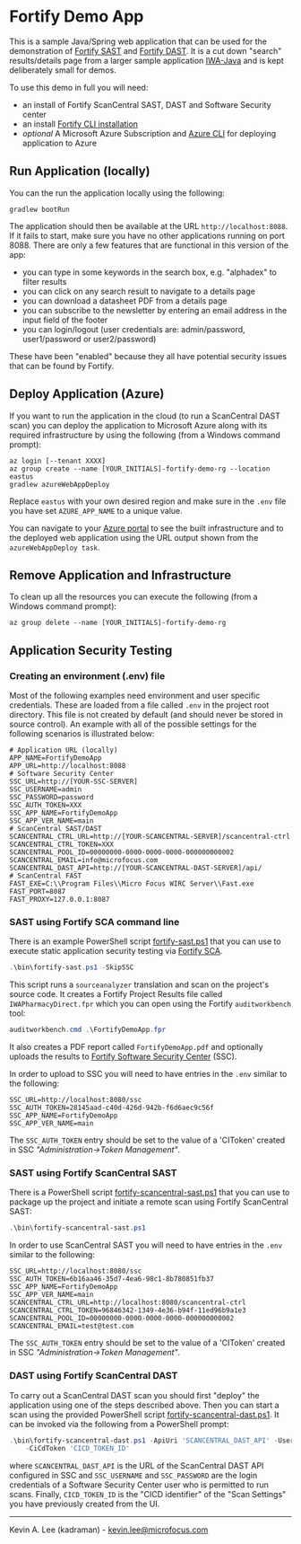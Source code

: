 # Fortify Demo App

This is a sample Java/Spring web application that can be used for the demonstration of 
[Fortify SAST](https://www.microfocus.com/en-us/cyberres/application-security/static-code-analyzer) and
[Fortify DAST](https://www.microfocus.com/en-us/cyberres/application-security/fortify-dast). 
It is a cut down "search" results/details page from a larger sample application 
[IWA-Java](https://github.com/fortify/IWA-Java) and is kept deliberately small for demos.

To use this demo in full you will need:

* an install of Fortify ScanCentral SAST, DAST and Software Security center
* an install [Fortify CLI installation](https://fortify-ps.github.io/fcli/)
* *optional* A Microsoft Azure Subscription and [Azure CLI](https://docs.microsoft.com/en-us/cli/azure/install-azure-cli) for deploying application to Azure

Run Application (locally)
-------------------------

You can the run the application locally using the following:

```
gradlew bootRun
```

The application should then be available at the URL `http://localhost:8088`. If it fails to start,
make sure you have no other applications running on port 8088. There are only a few features that are
functional in this version of the app:

 - you can type in some keywords in the search box, e.g. "alphadex" to filter results
 - you can click on any search result to navigate to a details page
 - you can download a datasheet PDF from a details page
 - you can subscribe to the newsletter by entering an email address in the input field of the footer
 - you can login/logout (user credentials are: admin/password, user1/password or user2/password)

These have been "enabled" because they all have potential security issues that can be found by Fortify.

Deploy Application (Azure)
--------------------------

If you want to run the application in the cloud (to run a ScanCentral DAST scan) you can deploy the application 
to Microsoft Azure along with its required infrastructure by using the following (from a Windows command prompt):

```
az login [--tenant XXXX]
az group create --name [YOUR_INITIALS]-fortify-demo-rg --location eastus
gradlew azureWebAppDeploy
```

Replace `eastus` with your own desired region and make sure in the `.env` file you have
set `AZURE_APP_NAME` to a unique value.

You can navigate to your [Azure portal](https://portal.azure.com/#home) to see the built infrastructure and to
the deployed web application using the URL output shown from the `azureWebAppDeploy task`.

Remove Application and Infrastructure
-------------------------------------

To clean up all the resources you can execute the following (from a Windows command prompt):

```
az group delete --name [YOUR_INITIALS]-fortify-demo-rg

```

Application Security Testing
----------------------------

### Creating an environment (.env) file

Most of the following examples need environment and user specific credentials. These are loaded from a file called `.env`
in the project root directory. This file is not created by default (and should never be stored in source control). An example
with all of the possible settings for the following scenarios is illustrated below:

```
# Application URL (locally)
APP_NAME=FortifyDemoApp
APP_URL=http://localhost:8088
# Software Security Center
SSC_URL=http://[YOUR-SSC-SERVER]
SSC_USERNAME=admin
SSC_PASSWORD=password
SSC_AUTH_TOKEN=XXX
SSC_APP_NAME=FortifyDemoApp
SSC_APP_VER_NAME=main
# ScanCentral SAST/DAST
SCANCENTRAL_CTRL_URL=http://[YOUR-SCANCENTRAL-SERVER]/scancentral-ctrl
SCANCENTRAL_CTRL_TOKEN=XXX
SCANCENTRAL_POOL_ID=00000000-0000-0000-0000-000000000002
SCANCENTRAL_EMAIL=info@microfocus.com
SCANCENTRAL_DAST_API=http://[YOUR-SCANCENTRAL-DAST-SERVER]/api/
# ScanCentral FAST
FAST_EXE=C:\\Program Files\\Micro Focus WIRC Server\\Fast.exe
FAST_PORT=8087
FAST_PROXY=127.0.0.1:8087
```

### SAST using Fortify SCA command line

There is an example PowerShell script [fortify-sast.ps1](bin/fortify-sast.ps1) that you can use to execute static application security testing
via [Fortify SCA](https://www.microfocus.com/en-us/products/static-code-analysis-sast/overview).

```PowerShell
.\bin\fortify-sast.ps1 -SkipSSC
```

This script runs a `sourceanalyzer` translation and scan on the project's source code. It creates a Fortify Project Results file called `IWAPharmacyDirect.fpr`
which you can open using the Fortify `auditworkbench` tool:

```PowerShell
auditworkbench.cmd .\FortifyDemoApp.fpr
```

It also creates a PDF report called `FortifyDemoApp.pdf` and optionally
uploads the results to [Fortify Software Security Center](https://www.microfocus.com/en-us/products/software-security-assurance-sdlc/overview) (SSC).

In order to upload to SSC you will need to have entries in the `.env` similar to the following:

```
SSC_URL=http://localhost:8080/ssc
SSC_AUTH_TOKEN=28145aad-c40d-426d-942b-f6d6aec9c56f
SSC_APP_NAME=FortifyDemoApp
SSC_APP_VER_NAME=main
```

The `SSC_AUTH_TOKEN` entry should be set to the value of a 'CIToken' created in SSC _"Administration->Token Management"_.

### SAST using Fortify ScanCentral SAST

There is a PowerShell script [fortify-scancentral-sast.ps1](bin\fortify-scancentral-sast.ps1) that you can use to package
up the project and initiate a remote scan using Fortify ScanCentral SAST:

```PowerShell
.\bin\fortify-scancentral-sast.ps1
```

In order to use ScanCentral SAST you will need to have entries in the `.env` similar to the following:

```
SSC_URL=http://localhost:8080/ssc
SSC_AUTH_TOKEN=6b16aa46-35d7-4ea6-98c1-8b780851fb37
SSC_APP_NAME=FortifyDemoApp
SSC_APP_VER_NAME=main
SCANCENTRAL_CTRL_URL=http://localhost:8080/scancentral-ctrl
SCANCENTRAL_CTRL_TOKEN=96846342-1349-4e36-b94f-11ed96b9a1e3
SCANCENTRAL_POOL_ID=00000000-0000-0000-0000-000000000002
SCANCENTRAL_EMAIL=test@test.com
```

The `SSC_AUTH_TOKEN` entry should be set to the value of a 'CIToken' created in SSC _"Administration->Token Management"_.

### DAST using Fortify ScanCentral DAST

To carry out a ScanCentral DAST scan you should first "deploy" the application using one of the steps described above.
Then you can start a scan using the provided PowerShell script [fortify-scancentral-dast.ps1](bin\fortify-scancentral-dast.ps1).
It can be invoked via the following from a PowerShell prompt:

```PowerShell
.\bin\fortify-scancentral-dast.ps1 -ApiUri 'SCANCENTRAL_DAST_API' -Username 'SSC_USERNAME' -Password 'SSC_PASSWORD' `
    -CiCdToken 'CICD_TOKEN_ID'
``` 

where `SCANCENTRAL_DAST_API` is the URL of the ScanCentral DAST API configured in SSC and
`SSC_USERNAME` and `SSC_PASSWORD` are the login credentials of a Software Security Center user who is permitted to
run scans. Finally, `CICD_TOKEN_ID` is the "CICD identifier" of the "Scan Settings" you have previously created from the UI.

---

Kevin A. Lee (kadraman) - kevin.lee@microfocus.com
